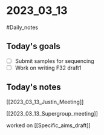 # 2023_03_13 
#Daily_notes
## Today's goals
- [ ] Submit samples for sequencing
- [ ] Work on writing F32 draft1

## Today's notes

[[2023_03_13_Justin_Meeting]]

[[2023_03_13_Supergroup_meeting]]

worked on [[Specific_aims_draft]]